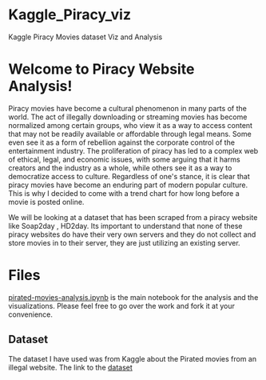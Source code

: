 # Kaggle_Piracy_viz
Kaggle Piracy Movies dataset Viz and Analysis

# Welcome to Piracy Website Analysis!

Piracy movies have become a cultural phenomenon in many parts of the world. The act of illegally downloading or streaming movies has become normalized among certain groups, who view it as a way to access content that may not be readily available or affordable through legal means. Some even see it as a form of rebellion against the corporate control of the entertainment industry. The proliferation of piracy has led to a complex web of ethical, legal, and economic issues, with some arguing that it harms creators and the industry as a whole, while others see it as a way to democratize access to culture. Regardless of one's stance, it is clear that piracy movies have become an enduring part of modern popular culture. This is why I decided to come with a trend chart for how long before a movie is posted online.

We will be looking at a dataset that has been scraped from a piracy website like Soap2day , HD2day. Its important to understand that none of these piracy websites do have their very own servers and they do not collect and store movies in to their server, they are just utilizing an existing server.


# Files

[pirated-movies-analysis.ipynb](https://github.com/blue-gitty/Kaggle_Piracy_viz/blob/main/pirated-movies-analysis.ipynb "pirated-movies-analysis.ipynb") is the main notebook for the analysis and the visualizations. Please feel free to go over the work and fork it at your convenience.



## Dataset
The dataset I have used was from Kaggle about the Pirated movies from an illegal website. 
The link to the [dataset](https://www.kaggle.com/datasets/arsalanrehman/movies-dataset-from-piracy-website)
